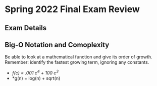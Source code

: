 # Spring 2022 Final Exam Review

## Exam Details



## Big-O Notation and Comoplexity

Be able to look at a mathematical function and give its order of growth. Remember: identify the fastest growing term, ignoring any constants.

- *f(c) = .001 c<sup>4</sup> + 100 c<sup>3</sup>*
- *g(n) = log(n) + sqrt(n)

